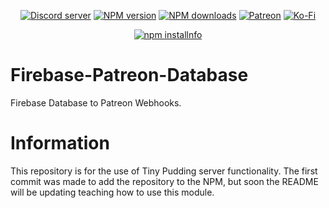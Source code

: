 <div align="center">
<p>
    <a href="https://discord.gg/TgHdvJd"><img src="https://img.shields.io/discord/413193536188579841?color=7289da&logo=discord&logoColor=white" alt="Discord server" /></a>
    <a href="https://www.npmjs.com/package/@tinypudding/firebase-patreon-database"><img src="https://img.shields.io/npm/v/@tinypudding/firebase-patreon-database.svg?maxAge=3600" alt="NPM version" /></a>
    <a href="https://www.npmjs.com/package/@tinypudding/firebase-patreon-database"><img src="https://img.shields.io/npm/dt/@tinypudding/firebase-patreon-database.svg?maxAge=3600" alt="NPM downloads" /></a>
    <a href="https://www.patreon.com/JasminDreasond"><img src="https://img.shields.io/badge/donate-patreon-F96854.svg?logo=patreon" alt="Patreon" /></a>
    <a href="https://ko-fi.com/jasmindreasond"><img src="https://img.shields.io/badge/donate-ko%20fi-29ABE0.svg?logo=ko-fi" alt="Ko-Fi" /></a>
</p>
<p>
    <a href="https://nodei.co/npm/@tinypudding/firebase-patreon-database/"><img src="https://nodei.co/npm/@tinypudding/firebase-patreon-database.png?downloads=true&stars=true" alt="npm installnfo" /></a>
</p>
</div>

# Firebase-Patreon-Database
Firebase Database to Patreon Webhooks.

# Information
This repository is for the use of Tiny Pudding server functionality. The first commit was made to add the repository to the NPM, but soon the README will be updating teaching how to use this module.